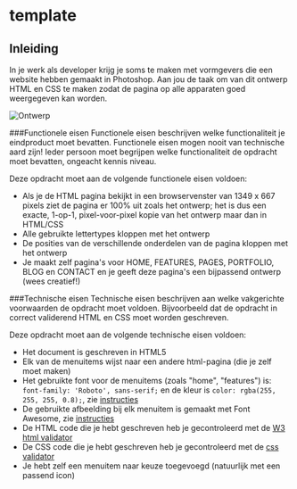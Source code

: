 # template

## Inleiding
In je werk als developer krijg je soms te maken met vormgevers die een website hebben gemaakt in Photoshop. Aan jou de taak om van dit ontwerp HTML en CSS te maken zodat de pagina op alle apparaten goed weergegeven kan worden.

![Ontwerp](https://github.com/davinci-ao/template/blob/master/voorbeeld/ontwerp.png)

###Functionele eisen
Functionele eisen beschrijven welke functionaliteit je eindproduct moet bevatten. Functionele eisen mogen nooit van technische aard zijn! Ieder persoon moet begrijpen welke functionaliteit de opdracht moet bevatten, ongeacht kennis niveau.

Deze opdracht moet aan de volgende functionele eisen voldoen:
* Als je de HTML pagina bekijkt in een browservenster van 1349 x 667 pixels ziet de pagina er 100% uit zoals het ontwerp; het is dus een exacte, 1-op-1, pixel-voor-pixel kopie van het ontwerp maar dan in HTML/CSS
* Alle gebruikte lettertypes kloppen met het ontwerp
* De posities van de verschillende onderdelen van de pagina kloppen met het ontwerp
* Je maakt zelf pagina's voor HOME, FEATURES, PAGES, PORTFOLIO, BLOG en CONTACT en je geeft deze pagina's een bijpassend ontwerp (wees creatief!)

###Technische eisen
Technische eisen beschrijven aan welke vakgerichte voorwaarden de opdracht moet voldoen. Bijvoorbeeld dat de opdracht in correct validerend HTML en CSS moet worden geschreven. 

Deze opdracht moet aan de volgende technische eisen voldoen:
* Het document is geschreven in HTML5
* Elk van de menuitems wijst naar een andere html-pagina (die je zelf moet maken)
* Het gebruikte font voor de menuitems (zoals "home", "features") is: `font-family: 'Roboto', sans-serif;` en de kleur is `color: rgba(255, 255, 255, 0.8);`, zie [instructies](https://github.com/davinci-ao/template/wiki/Een-lettertype-van-Google-gebruiken-in-jouw-pagina)
* De gebruikte afbeelding bij elk menuitem is gemaakt met Font Awesome, zie [instructies](https://github.com/davinci-ao/template/wiki/Font-awesome-Icons-gebruiken)
* De HTML code die je hebt geschreven heb je gecontroleerd met de [W3 html validator](https://validator.w3.org/#validate_by_input)
* De CSS code die je hebt geschreven heb je gecontroleerd met de [css validator](https://jigsaw.w3.org/css-validator/#validate_by_input)
* Je hebt zelf een menuitem naar keuze toegevoegd (natuurlijk met een passend icon)
